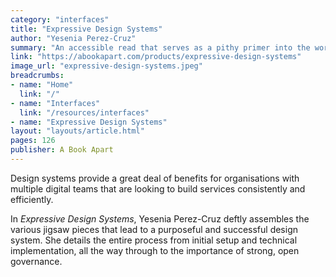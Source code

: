 ```yaml
---
category: "interfaces"
title: "Expressive Design Systems"
author: "Yesenia Perez-Cruz"
summary: "An accessible read that serves as a pithy primer into the work and dedication needed to build a design system that's successful across an organisation."
link: "https://abookapart.com/products/expressive-design-systems"
image_url: "expressive-design-systems.jpeg"
breadcrumbs:
- name: "Home"
  link: "/"
- name: "Interfaces"
  link: "/resources/interfaces"
- name: "Expressive Design Systems"
layout: "layouts/article.html"
pages: 126
publisher: A Book Apart
---
```


Design systems provide a great deal of benefits for organisations with multiple digital teams that are looking to build services consistently and efficiently.

In _Expressive Design Systems_, Yesenia Perez-Cruz deftly assembles the various jigsaw pieces that lead to a purposeful and successful design system. She details the entire process from initial setup and technical implementation, all the way through to the importance of strong, open governance.
